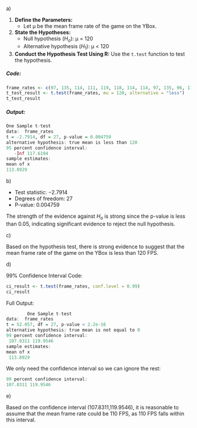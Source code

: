 a) 
1. **Define the Parameters:**
    - Let μ be the mean frame rate of the game on the YBox.
2. **State the Hypotheses:**
    - Null hypothesis ($H_{o}$​): μ = 120
    - Alternative hypothesis ($H_{1}$​​): μ < 120
3. **Conduct the Hypothesis Test Using R:** Use the `t.test` function to test the hypothesis.
##### Code:
``` R
frame_rates <- c(97, 135, 114, 111, 119, 118, 114, 114, 97, 135, 96, 113, 128, 115, 117, 115, 103, 106, 131, 123, 129, 99, 119, 113, 93, 116, 115, 104)
t_test_result <- t.test(frame_rates, mu = 120, alternative = "less")
t_test_result
```
##### Output:
```R
One Sample t-test
data:  frame_rates
t = -2.7914, df = 27, p-value = 0.004759
alternative hypothesis: true mean is less than 120
95 percent confidence interval: 
   -Inf 117.6194
sample estimates:
mean of x
113.8929 
```

b) 
- Test statistic: −2.7914
- Degrees of freedom: 27
- P-value: 0.004759
  
The strength of the evidence against $H_{o}$​ is strong since the p-value is less than 0.05, indicating significant evidence to reject the null hypothesis.

c)

Based on the hypothesis test, there is strong evidence to suggest that the mean frame rate of the game on the YBox is less than 120 FPS.

d)

99% Confidence Interval Code:
```R
ci_result <- t.test(frame_rates, conf.level = 0.99)
ci_result
```

Full Output:
```R
        One Sample t-test
data:  frame_rates
t = 52.057, df = 27, p-value < 2.2e-16
alternative hypothesis: true mean is not equal to 0
99 percent confidence interval:
 107.8311 119.9546
sample estimates:
mean of x 
 113.8929 
```

We only need the confidence interval so we can ignore the rest:

```R
99 percent confidence interval:
107.8311 119.9546
```

e)

Based on the confidence interval (107.8311,119.9546), it is reasonable to assume that the mean frame rate could be 110 FPS, as 110 FPS falls within this interval.
